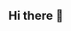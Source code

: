 ## Hi there 👋

<!--
**franciscofigueroa1/franciscofigueroa1** is a ✨ _special_ ✨ repository because its `README.md` (this file) appears on your GitHub profile.


